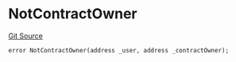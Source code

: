 # NotContractOwner
[Git Source](https://github.com/thrackle-io/forte-rules-engine/blob/711083cf73df92cf4f18e3e51c50d0b3b5021828/src/client/token/handler/diamond/HandlerDiamondLib.sol)


```solidity
error NotContractOwner(address _user, address _contractOwner);
```

